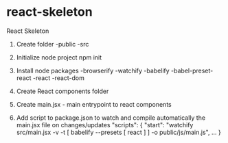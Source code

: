 # react-skeleton
React Skeleton

1) Create folder
  -public
  -src

2) Initialize node project
  npm init

3) Install node packages
  -browserify
  -watchify
  -babelify
  -babel-preset-react
  -react
  -react-dom

4) Create React components folder


5) Create main.jsx - main entrypoint to react components

6) Add script to package.json to watch and compile automatically the main.jsx file on changes/updates
  "scripts": {
    "start": "watchify src/main.jsx -v -t [ babelify --presets [ react ] ] -o public/js/main.js",
    ...
  }
